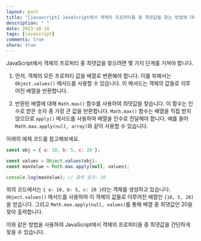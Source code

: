 ```yaml
---
layout: post
title: "[javascript] JavaScript에서 객체의 프로퍼티들 중 최댓값을 찾는 방법에 대해 알려주세요."
description: " "
date: 2023-10-18
tags: [javascript]
comments: true
share: true
---
```


JavaScript에서 객체의 프로퍼티 중 최댓값을 찾으려면 몇 가지 단계를 거쳐야 합니다.

1. 먼저, 객체의 모든 프로퍼티 값을 배열로 변환해야 합니다. 이를 위해서는 `Object.values()` 메서드를 사용할 수 있습니다. 이 메서드는 객체의 값들로 이루어진 배열을 반환합니다.

2. 반환된 배열에 대해 `Math.max()` 함수를 사용하여 최댓값을 찾습니다. 이 함수는 인수로 받은 숫자 중 가장 큰 값을 반환합니다. `Math.max()` 함수는 배열을 직접 받지 않으므로 `apply()` 메서드를 사용하여 배열을 인수로 전달해야 합니다. 예를 들어 `Math.max.apply(null, array)`와 같이 사용할 수 있습니다.

아래의 예제 코드를 참고해보세요.

```javascript
const obj = { a: 10, b: 5, c: 20 };

const values = Object.values(obj);
const maxValue = Math.max.apply(null, values);

console.log(maxValue); // 출력 결과: 20
```

위의 코드에서는 `{ a: 10, b: 5, c: 20 }`라는 객체를 생성하고 있습니다. `Object.values()` 메서드를 사용하여 이 객체의 값들로 이루어진 배열인 `[10, 5, 20]`을 얻습니다. 그리고 `Math.max.apply(null, values)`를 통해 배열 중 최댓값인 20을 찾아 출력합니다.

이와 같은 방법을 사용하여 JavaScript에서 객체의 프로퍼티들 중 최댓값을 간단하게 찾을 수 있습니다.